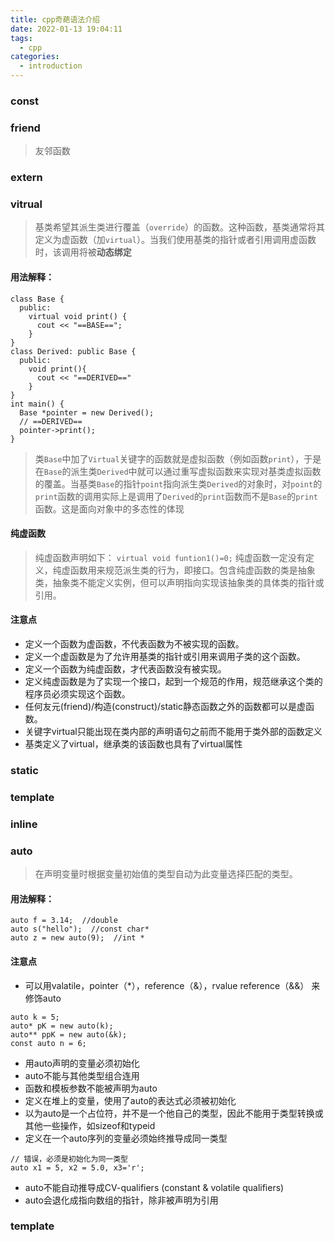 ```yaml
---
title: cpp奇葩语法介绍
date: 2022-01-13 19:04:11
tags:
  - cpp
categories:
  - introduction
---
```


### const


### friend
> 友邻函数

### extern


### vitrual
> 基类希望其派生类进行覆盖（`override`）的函数。这种函数，基类通常将其定义为虚函数（加`virtual`）。当我们使用基类的指针或者引用调用虚函数时，该调用将被**动态绑定**
#### 用法解释：
```
class Base {
  public:
    virtual void print() {
      cout << "==BASE==";
    }
}
class Derived: public Base {
  public:
    void print(){
      cout << "==DERIVED=="
    }
}
int main() {
  Base *pointer = new Derived();
  // ==DERIVED==
  pointer->print();
}
```
> 类`Base`中加了`Virtual`关键字的函数就是虚拟函数（例如函数`print`），于是在`Base`的派生类`Derived`中就可以通过重写虚拟函数来实现对基类虚拟函数的覆盖。当基类`Base`的指针`point`指向派生类`Derived`的对象时，对`point`的`print`函数的调用实际上是调用了`Derived`的`print`函数而不是`Base`的`print`函数。这是面向对象中的多态性的体现 
#### 纯虚函数
> 纯虚函数声明如下： `virtual void funtion1()=0;` 纯虚函数一定没有定义，纯虚函数用来规范派生类的行为，即接口。包含纯虚函数的类是抽象类，抽象类不能定义实例，但可以声明指向实现该抽象类的具体类的指针或引用。

#### 注意点
+ 定义一个函数为虚函数，不代表函数为不被实现的函数。
+ 定义一个虚函数是为了允许用基类的指针或引用来调用子类的这个函数。
+ 定义一个函数为纯虚函数，才代表函数没有被实现。
+ 定义纯虚函数是为了实现一个接口，起到一个规范的作用，规范继承这个类的程序员必须实现这个函数。
+ 任何友元(friend)/构造(construct)/static静态函数之外的函数都可以是虚函数。
+ 关键字virtual只能出现在类内部的声明语句之前而不能用于类外部的函数定义
+ 基类定义了virtual，继承类的该函数也具有了virtual属性
### static


### template


### inline

### auto
> 在声明变量时根据变量初始值的类型自动为此变量选择匹配的类型。
#### 用法解释：
```
auto f = 3.14;  //double
auto s("hello");  //const char*
auto z = new auto(9);  //int *
```
#### 注意点
+ 可以用valatile，pointer（*），reference（&），rvalue reference（&&） 来修饰auto
```
auto k = 5;  
auto* pK = new auto(k);  
auto** ppK = new auto(&k);  
const auto n = 6;  
```
+ 用auto声明的变量必须初始化
+ auto不能与其他类型组合连用
+ 函数和模板参数不能被声明为auto
+ 定义在堆上的变量，使用了auto的表达式必须被初始化
+ 以为auto是一个占位符，并不是一个他自己的类型，因此不能用于类型转换或其他一些操作，如sizeof和typeid
+ 定义在一个auto序列的变量必须始终推导成同一类型
```
// 错误，必须是初始化为同一类型
auto x1 = 5, x2 = 5.0, x3='r';  
```
+ auto不能自动推导成CV-qualifiers (constant & volatile qualifiers)
+ auto会退化成指向数组的指针，除非被声明为引用

### template